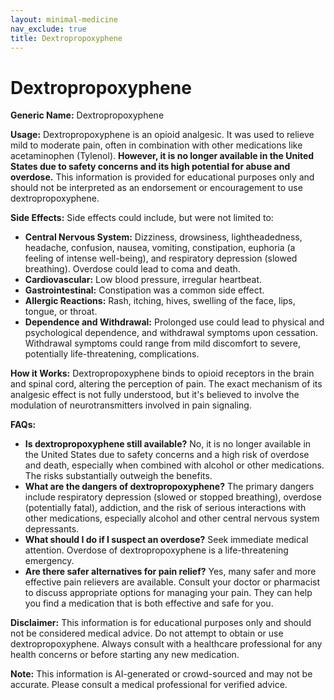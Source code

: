 ```yaml
---
layout: minimal-medicine
nav_exclude: true
title: Dextropropoxyphene
---
```


# Dextropropoxyphene

**Generic Name:** Dextropropoxyphene

**Usage:**  Dextropropoxyphene is an opioid analgesic.  It was used to relieve mild to moderate pain, often in combination with other medications like acetaminophen (Tylenol).  **However, it is no longer available in the United States due to safety concerns and its high potential for abuse and overdose.**  This information is provided for educational purposes only and should not be interpreted as an endorsement or encouragement to use dextropropoxyphene.

**Side Effects:**  Side effects could include, but were not limited to:

* **Central Nervous System:** Dizziness, drowsiness, lightheadedness, headache, confusion, nausea, vomiting, constipation, euphoria (a feeling of intense well-being), and respiratory depression (slowed breathing).  Overdose could lead to coma and death.
* **Cardiovascular:**  Low blood pressure, irregular heartbeat.
* **Gastrointestinal:**  Constipation was a common side effect.
* **Allergic Reactions:**  Rash, itching, hives, swelling of the face, lips, tongue, or throat.
* **Dependence and Withdrawal:**  Prolonged use could lead to physical and psychological dependence, and withdrawal symptoms upon cessation.  Withdrawal symptoms could range from mild discomfort to severe, potentially life-threatening, complications.

**How it Works:** Dextropropoxyphene binds to opioid receptors in the brain and spinal cord, altering the perception of pain.  The exact mechanism of its analgesic effect is not fully understood, but it's believed to involve the modulation of neurotransmitters involved in pain signaling.

**FAQs:**

* **Is dextropropoxyphene still available?** No, it is no longer available in the United States due to safety concerns and a high risk of overdose and death, especially when combined with alcohol or other medications.  The risks substantially outweigh the benefits.
* **What are the dangers of dextropropoxyphene?**  The primary dangers include respiratory depression (slowed or stopped breathing), overdose (potentially fatal), addiction, and the risk of serious interactions with other medications, especially alcohol and other central nervous system depressants.
* **What should I do if I suspect an overdose?** Seek immediate medical attention.  Overdose of dextropropoxyphene is a life-threatening emergency.
* **Are there safer alternatives for pain relief?** Yes, many safer and more effective pain relievers are available.  Consult your doctor or pharmacist to discuss appropriate options for managing your pain.  They can help you find a medication that is both effective and safe for you.


**Disclaimer:** This information is for educational purposes only and should not be considered medical advice.  Do not attempt to obtain or use dextropropoxyphene.  Always consult with a healthcare professional for any health concerns or before starting any new medication.


**Note:** This information is AI-generated or crowd-sourced and may not be accurate. Please consult a medical professional for verified advice.